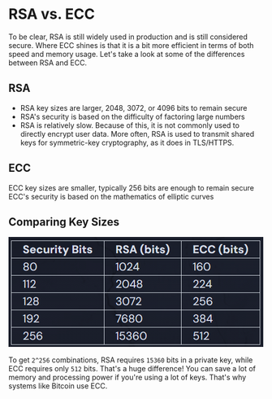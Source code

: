 # RSA vs. ECC

To be clear, RSA is still widely used in production and is still considered secure. Where ECC shines is that it is a bit more efficient in terms of both speed and memory usage. Let's take a look at some of the differences between RSA and ECC.

## RSA

- RSA key sizes are larger, 2048, 3072, or 4096 bits to remain secure
- RSA's security is based on the difficulty of factoring large numbers
- RSA is relatively slow. Because of this, it is not commonly used to directly encrypt user data. More often, RSA is used to transmit shared keys for symmetric-key cryptography, as it does in TLS/HTTPS.

## ECC

ECC key sizes are smaller, typically 256 bits are enough to remain secure
ECC's security is based on the mathematics of elliptic curves

## Comparing Key Sizes

![img](./01_key_sizes.png)

To get `2^256` combinations, RSA requires `15360` bits in a private key, while ECC requires only `512` bits. That's a huge difference! You can save a lot of memory and processing power if you're using a lot of keys. That's why systems like Bitcoin use ECC.

